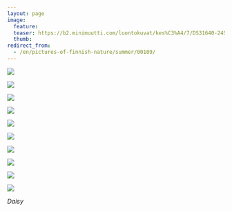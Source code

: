 ```yaml
---
layout: page
image:
  feature:
  teaser: https://b2.minimuutti.com/luontokuvat/kes%C3%A4/7/DS31640-245px.jpg
  thumb:
redirect_from:
  - /en/pictures-of-finnish-nature/summer/00109/
---
```


![](https://b2.minimuutti.com/luontokuvat/kes%C3%A4/7/DS31620-800px.jpg)

![](https://b2.minimuutti.com/luontokuvat/kes%C3%A4/7/DS31619-800px.jpg)

![](https://b2.minimuutti.com/luontokuvat/kes%C3%A4/7/DS31623-800px.jpg)

![](https://b2.minimuutti.com/luontokuvat/kes%C3%A4/7/DS31624-800px.jpg)

![](https://b2.minimuutti.com/luontokuvat/kes%C3%A4/7/DS31625-800px.jpg)

![](https://b2.minimuutti.com/luontokuvat/kes%C3%A4/7/DS31640-800px.jpg)

![](https://b2.minimuutti.com/luontokuvat/kes%C3%A4/7/DS31636-800px.jpg)

![](https://b2.minimuutti.com/luontokuvat/kes%C3%A4/7/DS31637-800px.jpg)

![](https://b2.minimuutti.com/luontokuvat/kes%C3%A4/7/DS31642-800px.jpg)

![](https://b2.minimuutti.com/luontokuvat/kes%C3%A4/7/DS31641-800px.jpg)

*Daisy*
